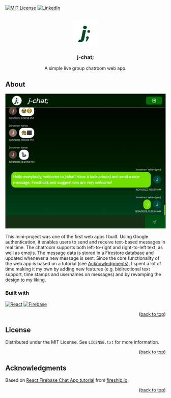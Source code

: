 <a name="readme-top"></a>

[![MIT License][license-shield]][license-url]
[![LinkedIn][linkedin-shield]][linkedin-url]

<!-- PROJECT LOGO -->
<br />
<div align="center">
  <a href="https://github.com/jhyahav/j-chatroom">
    <img src="public/logo.svg" alt="chatroom icon" width="80" height="80">
  </a>

<h3 align="center">j-chat;</h3>

  <p align="center">
    A simple live group chatroom web app.
  </p>
</div>

<!-- ABOUT THE PROJECT -->

## About

[![screenshot of j-chatroom][product-screenshot]](https://j-chatroom.web.app/)

This mini-project was one of the first web apps I built. Using Google authentication, it enables users to send and receive text-based messages in real time. The chatroom supports both left-to-right and right-to-left text, as well as emojis. The message data is stored in a Firestore database and updated whenever a new message is sent. Since the core functionality of the web app is based on a tutorial (see <a href="#acknowledgments">Acknowledgments</a>), I spent a lot of time making it my own by adding new features (e.g. bidirectional text support, time stamps and usernames on messages) and by revamping the design to my liking.

### Built with

[![React][react.js]][react-url] [![Firebase][firebase]][firebase-url]

<p align="right">(<a href="#readme-top">back to top</a>)</p>

<!-- LICENSE -->

## License

Distributed under the MIT License. See `LICENSE.txt` for more information.

<p align="right">(<a href="#readme-top">back to top</a>)</p>

<!-- ACKNOWLEDGMENTS -->

## Acknowledgments

Based on [React Firebase Chat App tutorial](https://fireship.io/lessons/react-firebase-chat-app-tutorial/) from [fireship.io](https://fireship.io/).

<p align="right">(<a href="#readme-top">back to top</a>)</p>

<!-- MARKDOWN LINKS & IMAGES -->

[license-url]: https://github.com/jhyahav/portfolio/blob/master/LICENSE.txt
[license-shield]: https://img.shields.io/github/license/othneildrew/Best-README-Template.svg?style=for-the-badge
[linkedin-shield]: https://img.shields.io/badge/-LinkedIn-black.svg?style=for-the-badge&logo=linkedin&colorB=555
[linkedin-url]: https://linkedin.com/in/jhyahav/
[product-screenshot]: public/screenshot.png
[react.js]: https://img.shields.io/badge/React-20232A?style=for-the-badge&logo=react&logoColor=61DAFB
[react-url]: https://reactjs.org/
[firebase]: https://img.shields.io/badge/Firebase-0396E5?style=for-the-badge&logo=firebase&logoColor=FFCA28
[firebase-url]: https://firebase.google.com/
